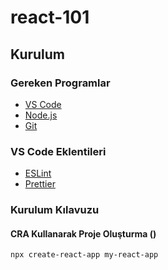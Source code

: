 # react-101

## Kurulum

### Gereken Programlar

- [VS Code](https://code.visualstudio.com/)
- [Node.js](https://nodejs.org/en/)
- [Git](https://git-scm.com/downloads)

### VS Code Eklentileri

- [ESLint](https://marketplace.visualstudio.com/items?itemName=dbaeumer.vscode-eslint)
- [Prettier](https://marketplace.visualstudio.com/items?itemName=esbenp.prettier-vscode)

### Kurulum Kılavuzu

#### CRA Kullanarak Proje Oluşturma ()

```bash
npx create-react-app my-react-app
``` 


